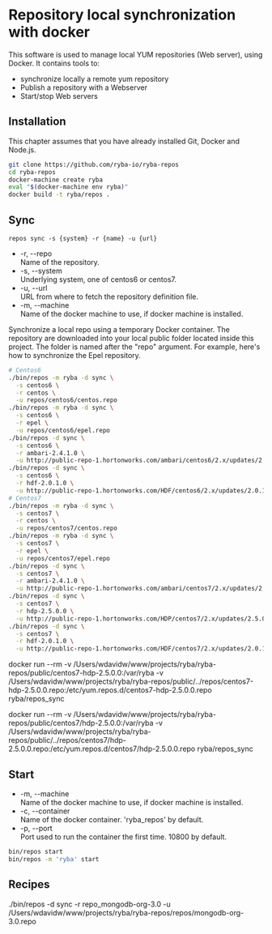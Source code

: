
# Repository local synchronization with docker

This software is used to manage local YUM repositories (Web server), using
Docker. It contains tools to:   

*   synchronize locally a remote yum repository
*   Publish a repository with a Webserver
*   Start/stop Web servers

## Installation

This chapter assumes that you have already installed Git, Docker and Node.js.

```bash
git clone https://github.com/ryba-io/ryba-repos
cd ryba-repos
docker-machine create ryba
eval "$(docker-machine env ryba)"
docker build -t ryba/repos .
```

## Sync

`repos sync -s {system} -r {name} -u {url}`

*   -r, --repo   
    Name of the repository.   
*   -s, --system   
    Underlying system, one of centos6 or centos7.   
*   -u, --url   
    URL from where to fetch the repository definition file.   
*   -m, --machine   
    Name of the docker machine to use, if docker machine is installed.

Synchronize a local repo using a temporary Docker container. The repository are
downloaded into your local public folder located inside this project. The
folder is named after the "repo" argument. For example, here's how to
synchronize the Epel repository.

```bash
# Centos6
./bin/repos -m ryba -d sync \
  -s centos6 \
  -r centos \
  -u repos/centos6/centos.repo
./bin/repos -m ryba -d sync \
  -s centos6 \
  -r epel \
  -u repos/centos6/epel.repo
./bin/repos -d sync \
  -s centos6 \
  -r ambari-2.4.1.0 \
  -u http://public-repo-1.hortonworks.com/ambari/centos6/2.x/updates/2.4.1.0/ambari.repo
./bin/repos -d sync \
  -s centos6 \
  -r hdf-2.0.1.0 \
  -u http://public-repo-1.hortonworks.com/HDF/centos6/2.x/updates/2.0.1.0/hdf.repo
# Centos7
./bin/repos -m ryba -d sync \
  -s centos7 \
  -r centos \
  -u repos/centos7/centos.repo
./bin/repos -m ryba -d sync \
  -s centos7 \
  -r epel \
  -u repos/centos7/epel.repo
./bin/repos -d sync \
  -s centos7 \
  -r ambari-2.4.1.0 \
  -u http://public-repo-1.hortonworks.com/ambari/centos7/2.x/updates/2.4.1.0/ambari.repo
./bin/repos -d sync \
  -s centos7 \
  -r hdp-2.5.0.0 \
  -u http://public-repo-1.hortonworks.com/HDP/centos7/2.x/updates/2.5.0.0/hdp.repo
./bin/repos -d sync \
  -s centos7 \
  -r hdf-2.0.1.0 \
  -u http://public-repo-1.hortonworks.com/HDF/centos7/2.x/updates/2.0.1.0/hdf.repo
```
docker  run --rm -v /Users/wdavidw/www/projects/ryba/ryba-repos/public/centos7-hdp-2.5.0.0:/var/ryba -v /Users/wdavidw/www/projects/ryba/ryba-repos/public/../repos/centos7-hdp-2.5.0.0.repo:/etc/yum.repos.d/centos7-hdp-2.5.0.0.repo ryba/repos_sync

docker  run --rm -v /Users/wdavidw/www/projects/ryba/ryba-repos/public/centos7/hdp-2.5.0.0:/var/ryba -v /Users/wdavidw/www/projects/ryba/ryba-repos/public/../repos/centos7/hdp-2.5.0.0.repo:/etc/yum.repos.d/centos7/hdp-2.5.0.0.repo ryba/repos_sync

## Start

*   -m, --machine   
    Name of the docker machine to use, if docker machine is installed.
*   -c, --container   
    Name of the docker container. 'ryba_repos' by default.
*   -p, --port   
    Port used to run the container the first time. 10800 by default.


```bash
bin/repos start
bin/repos -m 'ryba' start
```


## Recipes

./bin/repos -d sync -r repo_mongodb-org-3.0 -u /Users/wdavidw/www/projects/ryba/ryba-repos/repos/mongodb-org-3.0.repo
